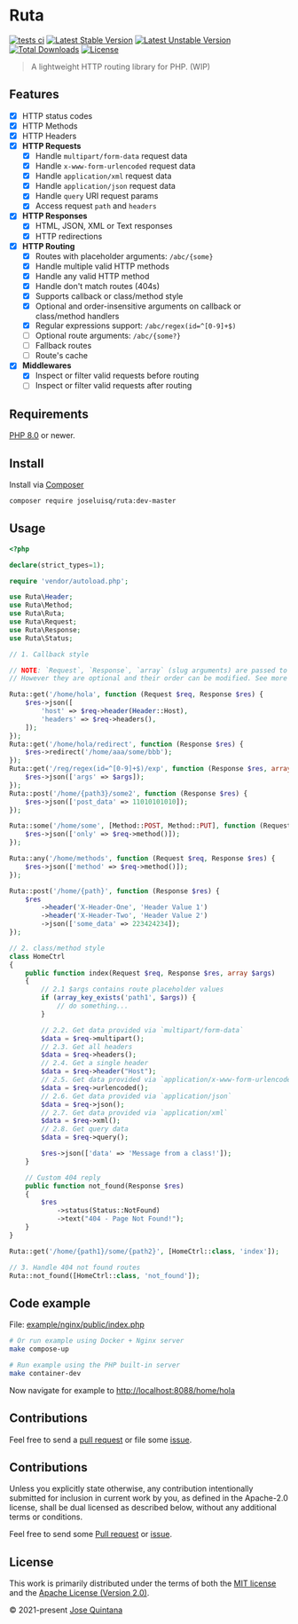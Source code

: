 # Ruta

[![tests ci](https://github.com/joseluisq/ruta/actions/workflows/tests.yml/badge.svg?branch=master)](https://github.com/joseluisq/ruta/actions/workflows/tests.yml) [![Latest Stable Version](https://poser.pugx.org/joseluisq/ruta/version)](https://packagist.org/packages/joseluisq/ruta) [![Latest Unstable Version](https://poser.pugx.org/joseluisq/ruta/v/unstable)](//packagist.org/packages/joseluisq/ruta) [![Total Downloads](https://poser.pugx.org/joseluisq/ruta/downloads)](https://packagist.org/packages/joseluisq/ruta) [![License](https://poser.pugx.org/joseluisq/ruta/license)](https://packagist.org/packages/joseluisq/ruta)

> A lightweight HTTP routing library for PHP. (WIP)

## Features

- [x] HTTP status codes
- [x] HTTP Methods
- [x] HTTP Headers
- [x] **HTTP Requests**
  - [x] Handle `multipart/form-data` request data
  - [x] Handle `x-www-form-urlencoded` request data
  - [x] Handle `application/xml` request data
  - [x] Handle `application/json` request data
  - [x] Handle `query` URI request params
  - [x] Access request `path` and `headers`
- [x] **HTTP Responses**
  - [x] HTML, JSON, XML or Text responses
  - [x] HTTP redirections
- [x] **HTTP Routing**
  - [x] Routes with placeholder arguments: `/abc/{some}`
  - [x] Handle multiple valid HTTP methods
  - [x] Handle any valid HTTP method
  - [x] Handle don't match routes (404s)
  - [x] Supports callback or class/method style
  - [x] Optional and order-insensitive arguments on callback or class/method handlers
  - [x] Regular expressions support: `/abc/regex(id=^[0-9]+$)`
  - [ ] Optional route arguments: `/abc/{some?}`
  - [ ] Fallback routes
  - [ ] Route's cache
- [x] **Middlewares**
  - [x] Inspect or filter valid requests before routing 
  - [ ] Inspect or filter valid requests after routing 

## Requirements

[PHP 8.0](https://www.php.net/releases/8.0/en.php) or newer.

## Install

Install via [Composer](https://packagist.org/packages/joseluisq/ruta)

```sh
composer require joseluisq/ruta:dev-master
```

## Usage

```php
<?php

declare(strict_types=1);

require 'vendor/autoload.php';

use Ruta\Header;
use Ruta\Method;
use Ruta\Ruta;
use Ruta\Request;
use Ruta\Response;
use Ruta\Status;

// 1. Callback style

// NOTE: `Request`, `Response`, `array` (slug arguments) are passed to the callback.
// However they are optional and their order can be modified. See more examples below.

Ruta::get('/home/hola', function (Request $req, Response $res) {
    $res->json([
        'host' => $req->header(Header::Host),
        'headers' => $req->headers(),
    ]);
});
Ruta::get('/home/hola/redirect', function (Response $res) {
    $res->redirect('/home/aaa/some/bbb');
});
Ruta::get('/reg/regex(id=^[0-9]+$)/exp', function (Response $res, array $args) {
    $res->json(['args' => $args]);
});
Ruta::post('/home/{path3}/some2', function (Response $res) {
    $res->json(['post_data' => 11010101010]);
});

Ruta::some('/home/some', [Method::POST, Method::PUT], function (Request $req, Response $res) {
    $res->json(['only' => $req->method()]);
});

Ruta::any('/home/methods', function (Request $req, Response $res) {
    $res->json(['method' => $req->method()]);
});

Ruta::post('/home/{path}', function (Response $res) {
    $res
        ->header('X-Header-One', 'Header Value 1')
        ->header('X-Header-Two', 'Header Value 2')
        ->json(['some_data' => 223424234]);
});

// 2. class/method style
class HomeCtrl
{
    public function index(Request $req, Response $res, array $args)
    {
        // 2.1 $args contains route placeholder values
        if (array_key_exists('path1', $args)) {
            // do something...
        }

        // 2.2. Get data provided via `multipart/form-data` 
        $data = $req->multipart();
        // 2.3. Get all headers
        $data = $req->headers();
        // 2.4. Get a single header
        $data = $req->header("Host");
        // 2.5. Get data provided via `application/x-www-form-urlencoded` 
        $data = $req->urlencoded();
        // 2.6. Get data provided via `application/json`
        $data = $req->json();
        // 2.7. Get data provided via `application/xml`
        $data = $req->xml();
        // 2.8. Get query data
        $data = $req->query();

        $res->json(['data' => 'Message from a class!']);
    }

    // Custom 404 reply
    public function not_found(Response $res)
    {
        $res
            ->status(Status::NotFound)
            ->text("404 - Page Not Found!");
    }
}

Ruta::get('/home/{path1}/some/{path2}', [HomeCtrl::class, 'index']);

// 3. Handle 404 not found routes
Ruta::not_found([HomeCtrl::class, 'not_found']);
```

## Code example

File: [example/nginx/public/index.php](example/nginx/public/index.php)

```sh
# Or run example using Docker + Nginx server
make compose-up
```

```sh
# Run example using the PHP built-in server
make container-dev
```

Now navigate for example to [http://localhost:8088/home/hola](http://localhost:8088/home/hola)

## Contributions

Feel free to send a [pull request](https://github.com/joseluisq/ruta/pulls) or file some [issue](https://github.com/joseluisq/ruta/issues).

## Contributions

Unless you explicitly state otherwise, any contribution intentionally submitted for inclusion in current work by you, as defined in the Apache-2.0 license, shall be dual licensed as described below, without any additional terms or conditions.

Feel free to send some [Pull request](https://github.com/joseluisq/ruta/pulls) or [issue](https://github.com/joseluisq/ruta/issues).

## License

This work is primarily distributed under the terms of both the [MIT license](LICENSE-MIT) and the [Apache License (Version 2.0)](LICENSE-APACHE).

© 2021-present [Jose Quintana](https://git.io/joseluisq)
